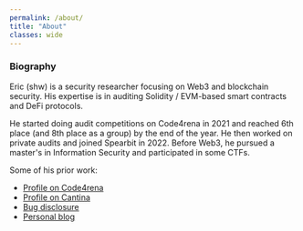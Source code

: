 ```yaml
---
permalink: /about/
title: "About"
classes: wide
---
```


### Biography

Eric (shw) is a security researcher focusing on Web3 and blockchain security. His expertise is in auditing Solidity / EVM-based smart contracts and DeFi protocols.

He started doing audit competitions on Code4rena in 2021 and reached 6th place (and 8th place as a group) by the end of the year. He then worked on private audits and joined Spearbit in 2022. Before Web3, he pursued a master's in Information Security and participated in some CTFs.

Some of his prior work:

- [Profile on Code4rena](https://code4rena.com/@shw)
- [Profile on Cantina](https://cantina.xyz/u/shw)
- [Bug disclosure](https://medium.com/balancer-protocol/bug-bounty-progress-disclosure-d408d2812791)
- [Personal blog](https://shw9453.github.io/)